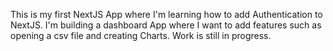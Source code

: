 This is my first NextJS App where I'm learning how to add Authentication to NextJS.
I'm building a dashboard App where I want to add features such as opening a csv file and creating Charts.
Work is still in progress.
